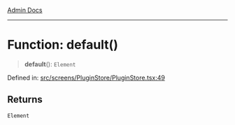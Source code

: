 [Admin Docs](/)

***

# Function: default()

> **default**(): `Element`

Defined in: [src/screens/PluginStore/PluginStore.tsx:49](https://github.com/PalisadoesFoundation/talawa-admin/blob/main/src/screens/PluginStore/PluginStore.tsx#L49)

## Returns

`Element`
